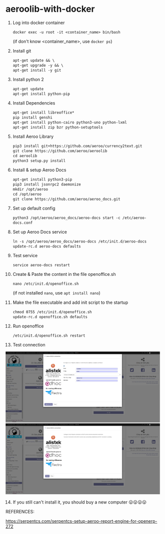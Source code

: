 # aeroolib-with-docker

1. Log into docker container
    ```
    docker exec -u root -it <container_name> bin/bash
    ```
    (if don't know <container_name>, use ``` docker ps ```)

2. Install git
    ```
    apt-get update && \
    apt-get upgrade -y && \
    apt-get install -y git
    ```
3. Install python 2
    ```
    apt-get update
    apt-get install python-pip
    ```
4. Install Dependencies
    ```
    apt-get install libreoffice*
    pip install genshi
    apt-get install python-cairo python3-uno python-lxml
    apt-get install zip bzr python-setuptools
    ```
5. Install Aeroo Library
    ```
    pip3 install git+https://github.com/aeroo/currency2text.git
    git clone https://github.com/aeroo/aeroolib
    cd aeroolib
    python3 setup.py install
    ```
6. Install & setup Aeroo Docs
    ```
    apt-get install python3-pip
    pip3 install jsonrpc2 daemonize
    mkdir /opt/aeroo
    cd /opt/aeroo
    git clone https://github.com/aeroo/aeroo_docs.git
    ```
7. Set up default config
    ```
    python3 /opt/aeroo/aeroo_docs/aeroo-docs start -c /etc/aeroo-docs.conf
    ```
8. Set up Aeroo Docs service
    ```
    ln -s /opt/aeroo/aeroo_docs/aeroo-docs /etc/init.d/aeroo-docs
    update-rc.d aeroo-docs defaults
    ```
9. Test service
    ```
    service aeroo-docs restart
    ```
10. Create & Paste the content in the file openoffice.sh
    ```
    nano /etc/init.d/openoffice.sh
    ```
    (if not installed ```nano```, use ```apt install nano```)

11. Make the file executable and add init script to the startup
    ```
    chmod 0755 /etc/init.d/openoffice.sh
    update-rc.d openoffice.sh defaults
    ```
12. Run openoffice
    ```
    /etc/init.d/openoffice.sh restart
    ```
13. Test connection
<img src="/images/pic_1.png">
<img src="/images/pic_2.png">

14. If you still can't install it, you should buy a new computer 😛😛😛😛

REFERENCES:

https://serpentcs.com/serpentcs-setup-aeroo-report-engine-for-openerp-272
